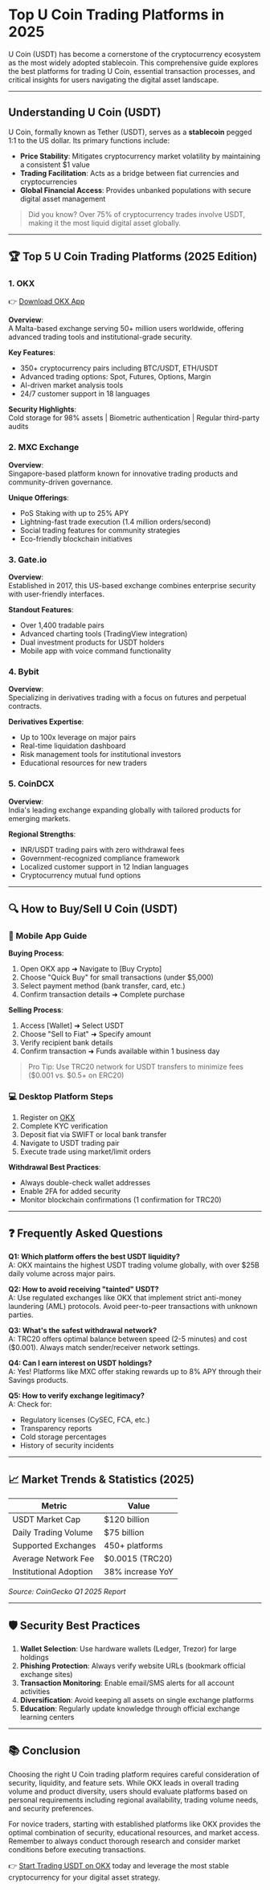 # Top U Coin Trading Platforms in 2025

U Coin (USDT) has become a cornerstone of the cryptocurrency ecosystem as the most widely adopted stablecoin. This comprehensive guide explores the best platforms for trading U Coin, essential transaction processes, and critical insights for users navigating the digital asset landscape.

---

## Understanding U Coin (USDT)

U Coin, formally known as Tether (USDT), serves as a **stablecoin** pegged 1:1 to the US dollar. Its primary functions include:

- **Price Stability**: Mitigates cryptocurrency market volatility by maintaining a consistent $1 value
- **Trading Facilitation**: Acts as a bridge between fiat currencies and cryptocurrencies
- **Global Financial Access**: Provides unbanked populations with secure digital asset management

> Did you know? Over 75% of cryptocurrency trades involve USDT, making it the most liquid digital asset globally.

---

## 🏆 Top 5 U Coin Trading Platforms (2025 Edition)

### 1. **OKX**  
👉 [Download OKX App](https://bit.ly/okx-bonus)  

**Overview**:  
A Malta-based exchange serving 50+ million users worldwide, offering advanced trading tools and institutional-grade security.

**Key Features**:
- 350+ cryptocurrency pairs including BTC/USDT, ETH/USDT
- Advanced trading options: Spot, Futures, Options, Margin
- AI-driven market analysis tools
- 24/7 customer support in 18 languages

**Security Highlights**:  
Cold storage for 98% assets | Biometric authentication | Regular third-party audits

### 2. **MXC Exchange**  
**Overview**:  
Singapore-based platform known for innovative trading products and community-driven governance.

**Unique Offerings**:
- PoS Staking with up to 25% APY
- Lightning-fast trade execution (1.4 million orders/second)
- Social trading features for community strategies
- Eco-friendly blockchain initiatives

### 3. **Gate.io**  
**Overview**:  
Established in 2017, this US-based exchange combines enterprise security with user-friendly interfaces.

**Standout Features**:
- Over 1,400 tradable pairs
- Advanced charting tools (TradingView integration)
- Dual investment products for USDT holders
- Mobile app with voice command functionality

### 4. **Bybit**  
**Overview**:  
Specializing in derivatives trading with a focus on futures and perpetual contracts.

**Derivatives Expertise**:
- Up to 100x leverage on major pairs
- Real-time liquidation dashboard
- Risk management tools for institutional investors
- Educational resources for new traders

### 5. **CoinDCX**  
**Overview**:  
India's leading exchange expanding globally with tailored products for emerging markets.

**Regional Strengths**:
- INR/USDT trading pairs with zero withdrawal fees
- Government-recognized compliance framework
- Localized customer support in 12 Indian languages
- Cryptocurrency mutual fund options

---

## 🔍 How to Buy/Sell U Coin (USDT)

### 📱 Mobile App Guide

**Buying Process**:
1. Open OKX app ➜ Navigate to [Buy Crypto]  
2. Choose "Quick Buy" for small transactions (under $5,000)  
3. Select payment method (bank transfer, card, etc.)  
4. Confirm transaction details ➜ Complete purchase  

**Selling Process**:
1. Access [Wallet] ➜ Select USDT  
2. Choose "Sell to Fiat" ➜ Specify amount  
3. Verify recipient bank details  
4. Confirm transaction ➜ Funds available within 1 business day  

> Pro Tip: Use TRC20 network for USDT transfers to minimize fees ($0.001 vs. $0.5+ on ERC20)

### 💻 Desktop Platform Steps

1. Register on [OKX](https://bit.ly/okx-bonus)  
2. Complete KYC verification  
3. Deposit fiat via SWIFT or local bank transfer  
4. Navigate to USDT trading pair  
5. Execute trade using market/limit orders  

**Withdrawal Best Practices**:
- Always double-check wallet addresses
- Enable 2FA for added security
- Monitor blockchain confirmations (1 confirmation for TRC20)

---

## ❓ Frequently Asked Questions

**Q1: Which platform offers the best USDT liquidity?**  
A: OKX maintains the highest USDT trading volume globally, with over $25B daily volume across major pairs.

**Q2: How to avoid receiving "tainted" USDT?**  
A: Use regulated exchanges like OKX that implement strict anti-money laundering (AML) protocols. Avoid peer-to-peer transactions with unknown parties.

**Q3: What's the safest withdrawal network?**  
A: TRC20 offers optimal balance between speed (2-5 minutes) and cost ($0.001). Always match sender/receiver network settings.

**Q4: Can I earn interest on USDT holdings?**  
A: Yes! Platforms like MXC offer staking rewards up to 8% APY through their Savings products.

**Q5: How to verify exchange legitimacy?**  
A: Check for:  
- Regulatory licenses (CySEC, FCA, etc.)  
- Transparency reports  
- Cold storage percentages  
- History of security incidents

---

## 📈 Market Trends & Statistics (2025)

| Metric                    | Value             |
|-------------------------|-------------------|
| USDT Market Cap         | $120 billion      |
| Daily Trading Volume    | $75 billion       |
| Supported Exchanges     | 450+ platforms    |
| Average Network Fee     | $0.0015 (TRC20)   |
| Institutional Adoption  | 38% increase YoY  |

*Source: CoinGecko Q1 2025 Report*

---

## 🛡️ Security Best Practices

1. **Wallet Selection**: Use hardware wallets (Ledger, Trezor) for large holdings  
2. **Phishing Protection**: Always verify website URLs (bookmark official exchange sites)  
3. **Transaction Monitoring**: Enable email/SMS alerts for all account activities  
4. **Diversification**: Avoid keeping all assets on single exchange platforms  
5. **Education**: Regularly update knowledge through official exchange learning centers

---

## 📚 Conclusion

Choosing the right U Coin trading platform requires careful consideration of security, liquidity, and feature sets. While OKX leads in overall trading volume and product diversity, users should evaluate platforms based on personal requirements including regional availability, trading volume needs, and security preferences.

For novice traders, starting with established platforms like OKX provides the optimal combination of security, educational resources, and market access. Remember to always conduct thorough research and consider market conditions before executing transactions.

👉 [Start Trading USDT on OKX](https://bit.ly/okx-bonus) today and leverage the most stable cryptocurrency for your digital asset strategy.